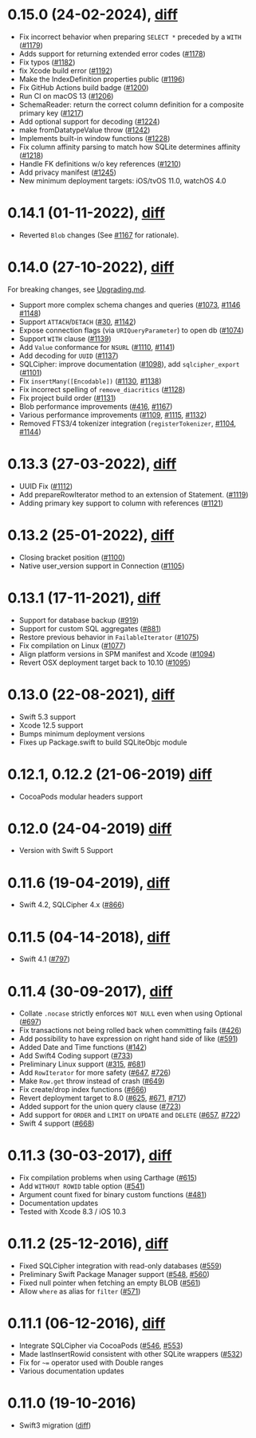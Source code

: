 0.15.0 (24-02-2024), [diff][diff-0.15.0]
========================================

* Fix incorrect behavior when preparing `SELECT *` preceded by a `WITH` ([#1179][])
* Adds support for returning extended error codes ([#1178][])
* Fix typos ([#1182][])
* fix Xcode build error ([#1192][])
* Make the IndexDefinition properties public ([#1196][])
* Fix GitHub Actions build badge ([#1200][])
* Run CI on macOS 13 ([#1206][])
* SchemaReader: return the correct column definition for a composite primary key ([#1217][])
* Add optional support for decoding ([#1224][])
* make fromDatatypeValue throw ([#1242][])
* Implements built-in window functions ([#1228][])
* Fix column affinity parsing to match how SQLite determines affinity ([#1218][])
* Handle FK definitions w/o key references ([#1210][])
* Add privacy manifest ([#1245][])
* New minimum deployment targets: iOS/tvOS 11.0, watchOS 4.0

0.14.1 (01-11-2022), [diff][diff-0.14.1]
========================================

* Reverted `Blob` changes (See [#1167][] for rationale).

0.14.0 (27-10-2022), [diff][diff-0.14.0]
========================================
For breaking changes, see [Upgrading.md](Documentation/Upgrading.md).

* Support more complex schema changes and queries ([#1073][], [#1146][] [#1148][])
* Support `ATTACH`/`DETACH` ([#30][], [#1142][])
* Expose connection flags (via `URIQueryParameter`) to open db ([#1074][])
* Support `WITH` clause ([#1139][])
* Add `Value` conformance for `NSURL` ([#1110][], [#1141][])
* Add decoding for `UUID` ([#1137][])
* SQLCipher: improve documentation ([#1098][]), add `sqlcipher_export` ([#1101][])
* Fix `insertMany([Encodable])` ([#1130][], [#1138][])
* Fix incorrect spelling of `remove_diacritics` ([#1128][])
* Fix project build order ([#1131][])
* Blob performance improvements ([#416][], [#1167][])
* Various performance improvements ([#1109][], [#1115][], [#1132][])
* Removed FTS3/4 tokenizer integration (`registerTokenizer`, [#1104][], [#1144][])

0.13.3 (27-03-2022), [diff][diff-0.13.3]
========================================

* UUID Fix ([#1112][])
* Add prepareRowIterator method to an extension of Statement. ([#1119][])
* Adding primary key support to column with references ([#1121][])

0.13.2 (25-01-2022), [diff][diff-0.13.2]
========================================

* Closing bracket position ([#1100][])
* Native user_version support in Connection ([#1105][])

0.13.1 (17-11-2021), [diff][diff-0.13.1]
========================================

* Support for database backup ([#919][])
* Support for custom SQL aggregates ([#881][])
* Restore previous behavior in `FailableIterator` ([#1075][])
* Fix compilation on Linux ([#1077][])
* Align platform versions in SPM manifest and Xcode ([#1094][])
* Revert OSX deployment target back to 10.10 ([#1095][])

0.13.0 (22-08-2021), [diff][diff-0.13.0]
========================================

* Swift 5.3 support
* Xcode 12.5 support
* Bumps minimum deployment versions
* Fixes up Package.swift to build SQLiteObjc module

0.12.1, 0.12.2 (21-06-2019) [diff][diff-0.12.2]
========================================

* CocoaPods modular headers support

0.12.0 (24-04-2019) [diff][diff-0.12.0]
========================================

* Version with Swift 5 Support

0.11.6 (19-04-2019), [diff][diff-0.11.6]
========================================

* Swift 4.2, SQLCipher 4.x ([#866][])

0.11.5 (04-14-2018), [diff][diff-0.11.5]
========================================

* Swift 4.1 ([#797][])

0.11.4 (30-09-2017), [diff][diff-0.11.4]
========================================

* Collate `.nocase` strictly enforces `NOT NULL` even when using Optional ([#697][])
* Fix transactions not being rolled back when committing fails ([#426][])
* Add possibility to have expression on right hand side of like ([#591][])
* Added Date and Time functions ([#142][])
* Add Swift4 Coding support ([#733][])
* Preliminary Linux support ([#315][], [#681][])
* Add `RowIterator` for more safety ([#647][], [#726][])
* Make `Row.get` throw instead of crash ([#649][])
* Fix create/drop index functions ([#666][])
* Revert deployment target to 8.0 ([#625][], [#671][], [#717][])
* Added support for the union query clause ([#723][])
* Add support for `ORDER` and `LIMIT` on `UPDATE` and `DELETE` ([#657][], [#722][])
* Swift 4 support ([#668][])

0.11.3 (30-03-2017), [diff][diff-0.11.3]
========================================

* Fix compilation problems when using Carthage ([#615][])
* Add `WITHOUT ROWID` table option ([#541][])
* Argument count fixed for binary custom functions ([#481][])
* Documentation updates
* Tested with Xcode 8.3 / iOS 10.3

0.11.2 (25-12-2016), [diff][diff-0.11.2]
========================================

* Fixed SQLCipher integration with read-only databases ([#559][])
* Preliminary Swift Package Manager support ([#548][], [#560][])
* Fixed null pointer when fetching an empty BLOB ([#561][])
* Allow `where` as alias for `filter` ([#571][])

0.11.1 (06-12-2016), [diff][diff-0.11.1]
========================================

* Integrate SQLCipher via CocoaPods ([#546][], [#553][])
* Made lastInsertRowid consistent with other SQLite wrappers ([#532][])
* Fix for `~=` operator used with Double ranges
* Various documentation updates

0.11.0 (19-10-2016)
===================

* Swift3 migration ([diff][diff-0.11.0])


[diff-0.11.0]: https://github.com/stephencelis/SQLite.swift/compare/0.10.1...0.11.0
[diff-0.11.1]: https://github.com/stephencelis/SQLite.swift/compare/0.11.0...0.11.1
[diff-0.11.2]: https://github.com/stephencelis/SQLite.swift/compare/0.11.1...0.11.2
[diff-0.11.3]: https://github.com/stephencelis/SQLite.swift/compare/0.11.2...0.11.3
[diff-0.11.4]: https://github.com/stephencelis/SQLite.swift/compare/0.11.3...0.11.4
[diff-0.11.5]: https://github.com/stephencelis/SQLite.swift/compare/0.11.4...0.11.5
[diff-0.11.6]: https://github.com/stephencelis/SQLite.swift/compare/0.11.5...0.11.6
[diff-0.12.0]: https://github.com/stephencelis/SQLite.swift/compare/0.11.6...0.12.0
[diff-0.12.2]: https://github.com/stephencelis/SQLite.swift/compare/0.12.0...0.12.2
[diff-0.13.0]: https://github.com/stephencelis/SQLite.swift/compare/0.12.2...0.13.0
[diff-0.13.1]: https://github.com/stephencelis/SQLite.swift/compare/0.13.0...0.13.1
[diff-0.13.2]: https://github.com/stephencelis/SQLite.swift/compare/0.13.1...0.13.2
[diff-0.13.3]: https://github.com/stephencelis/SQLite.swift/compare/0.13.2...0.13.3
[diff-0.14.0]: https://github.com/stephencelis/SQLite.swift/compare/0.13.3...0.14.0
[diff-0.14.1]: https://github.com/stephencelis/SQLite.swift/compare/0.14.0...0.14.1
[diff-0.15.0]: https://github.com/stephencelis/SQLite.swift/compare/0.14.0...0.15.0

[#30]: https://github.com/stephencelis/SQLite.swift/issues/30
[#142]: https://github.com/stephencelis/SQLite.swift/issues/142
[#315]: https://github.com/stephencelis/SQLite.swift/issues/315
[#416]: https://github.com/stephencelis/SQLite.swift/pull/416
[#426]: https://github.com/stephencelis/SQLite.swift/pull/426
[#481]: https://github.com/stephencelis/SQLite.swift/pull/481
[#532]: https://github.com/stephencelis/SQLite.swift/issues/532
[#541]: https://github.com/stephencelis/SQLite.swift/issues/541
[#546]: https://github.com/stephencelis/SQLite.swift/issues/546
[#548]: https://github.com/stephencelis/SQLite.swift/pull/548
[#553]: https://github.com/stephencelis/SQLite.swift/pull/553
[#559]: https://github.com/stephencelis/SQLite.swift/pull/559
[#560]: https://github.com/stephencelis/SQLite.swift/pull/560
[#561]: https://github.com/stephencelis/SQLite.swift/issues/561
[#571]: https://github.com/stephencelis/SQLite.swift/issues/571
[#591]: https://github.com/stephencelis/SQLite.swift/pull/591
[#615]: https://github.com/stephencelis/SQLite.swift/pull/615
[#625]: https://github.com/stephencelis/SQLite.swift/issues/625
[#647]: https://github.com/stephencelis/SQLite.swift/pull/647
[#649]: https://github.com/stephencelis/SQLite.swift/pull/649
[#657]: https://github.com/stephencelis/SQLite.swift/issues/657
[#666]: https://github.com/stephencelis/SQLite.swift/pull/666
[#668]: https://github.com/stephencelis/SQLite.swift/pull/668
[#671]: https://github.com/stephencelis/SQLite.swift/issues/671
[#681]: https://github.com/stephencelis/SQLite.swift/issues/681
[#697]: https://github.com/stephencelis/SQLite.swift/issues/697
[#717]: https://github.com/stephencelis/SQLite.swift/issues/717
[#722]: https://github.com/stephencelis/SQLite.swift/pull/722
[#723]: https://github.com/stephencelis/SQLite.swift/pull/723
[#733]: https://github.com/stephencelis/SQLite.swift/pull/733
[#726]: https://github.com/stephencelis/SQLite.swift/pull/726
[#797]: https://github.com/stephencelis/SQLite.swift/pull/797
[#866]: https://github.com/stephencelis/SQLite.swift/pull/866
[#881]: https://github.com/stephencelis/SQLite.swift/pull/881
[#919]: https://github.com/stephencelis/SQLite.swift/pull/919
[#1073]: https://github.com/stephencelis/SQLite.swift/issues/1073
[#1074]: https://github.com/stephencelis/SQLite.swift/issues/1074
[#1075]: https://github.com/stephencelis/SQLite.swift/pull/1075
[#1077]: https://github.com/stephencelis/SQLite.swift/issues/1077
[#1094]: https://github.com/stephencelis/SQLite.swift/pull/1094
[#1095]: https://github.com/stephencelis/SQLite.swift/pull/1095
[#1098]: https://github.com/stephencelis/SQLite.swift/issues/1098
[#1100]: https://github.com/stephencelis/SQLite.swift/pull/1100
[#1101]: https://github.com/stephencelis/SQLite.swift/issues/1101
[#1104]: https://github.com/stephencelis/SQLite.swift/issues/1104
[#1105]: https://github.com/stephencelis/SQLite.swift/pull/1105
[#1109]: https://github.com/stephencelis/SQLite.swift/issues/1109
[#1110]: https://github.com/stephencelis/SQLite.swift/pull/1110
[#1112]: https://github.com/stephencelis/SQLite.swift/pull/1112
[#1115]: https://github.com/stephencelis/SQLite.swift/pull/1115
[#1119]: https://github.com/stephencelis/SQLite.swift/pull/1119
[#1121]: https://github.com/stephencelis/SQLite.swift/pull/1121
[#1128]: https://github.com/stephencelis/SQLite.swift/issues/1128
[#1130]: https://github.com/stephencelis/SQLite.swift/issues/1130
[#1131]: https://github.com/stephencelis/SQLite.swift/pull/1131
[#1132]: https://github.com/stephencelis/SQLite.swift/pull/1132
[#1137]: https://github.com/stephencelis/SQLite.swift/pull/1137
[#1138]: https://github.com/stephencelis/SQLite.swift/pull/1138
[#1139]: https://github.com/stephencelis/SQLite.swift/pull/1139
[#1141]: https://github.com/stephencelis/SQLite.swift/pull/1141
[#1142]: https://github.com/stephencelis/SQLite.swift/pull/1142
[#1144]: https://github.com/stephencelis/SQLite.swift/pull/1144
[#1146]: https://github.com/stephencelis/SQLite.swift/pull/1146
[#1148]: https://github.com/stephencelis/SQLite.swift/pull/1148
[#1167]: https://github.com/stephencelis/SQLite.swift/pull/1167
[#1179]: https://github.com/stephencelis/SQLite.swift/pull/1179
[#1178]: https://github.com/stephencelis/SQLite.swift/pull/1178
[#1182]: https://github.com/stephencelis/SQLite.swift/pull/1182
[#1192]: https://github.com/stephencelis/SQLite.swift/pull/1192
[#1196]: https://github.com/stephencelis/SQLite.swift/pull/1196
[#1200]: https://github.com/stephencelis/SQLite.swift/pull/1200
[#1206]: https://github.com/stephencelis/SQLite.swift/pull/1206
[#1217]: https://github.com/stephencelis/SQLite.swift/pull/1217
[#1224]: https://github.com/stephencelis/SQLite.swift/pull/1224
[#1242]: https://github.com/stephencelis/SQLite.swift/pull/1242
[#1228]: https://github.com/stephencelis/SQLite.swift/pull/1228
[#1218]: https://github.com/stephencelis/SQLite.swift/pull/1218
[#1210]: https://github.com/stephencelis/SQLite.swift/pull/1210
[#1245]: https://github.com/stephencelis/SQLite.swift/pull/1245
